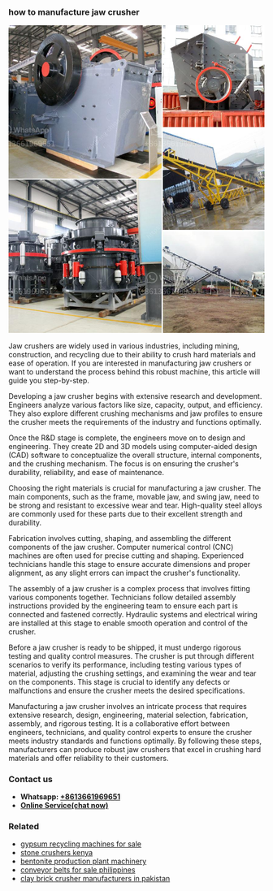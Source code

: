 <h3>how to manufacture jaw crusher</h3><img src='1706766782.jpg' alt=''><p>Jaw crushers are widely used in various industries, including mining, construction, and recycling due to their ability to crush hard materials and ease of operation. If you are interested in manufacturing jaw crushers or want to understand the process behind this robust machine, this article will guide you step-by-step.</p><p>Developing a jaw crusher begins with extensive research and development. Engineers analyze various factors like size, capacity, output, and efficiency. They also explore different crushing mechanisms and jaw profiles to ensure the crusher meets the requirements of the industry and functions optimally.</p><p>Once the R&D stage is complete, the engineers move on to design and engineering. They create 2D and 3D models using computer-aided design (CAD) software to conceptualize the overall structure, internal components, and the crushing mechanism. The focus is on ensuring the crusher's durability, reliability, and ease of maintenance.</p><p>Choosing the right materials is crucial for manufacturing a jaw crusher. The main components, such as the frame, movable jaw, and swing jaw, need to be strong and resistant to excessive wear and tear. High-quality steel alloys are commonly used for these parts due to their excellent strength and durability.</p><p>Fabrication involves cutting, shaping, and assembling the different components of the jaw crusher. Computer numerical control (CNC) machines are often used for precise cutting and shaping. Experienced technicians handle this stage to ensure accurate dimensions and proper alignment, as any slight errors can impact the crusher's functionality.</p><p>The assembly of a jaw crusher is a complex process that involves fitting various components together. Technicians follow detailed assembly instructions provided by the engineering team to ensure each part is connected and fastened correctly. Hydraulic systems and electrical wiring are installed at this stage to enable smooth operation and control of the crusher.</p><p>Before a jaw crusher is ready to be shipped, it must undergo rigorous testing and quality control measures. The crusher is put through different scenarios to verify its performance, including testing various types of material, adjusting the crushing settings, and examining the wear and tear on the components. This stage is crucial to identify any defects or malfunctions and ensure the crusher meets the desired specifications.</p><p>Manufacturing a jaw crusher involves an intricate process that requires extensive research, design, engineering, material selection, fabrication, assembly, and rigorous testing. It is a collaborative effort between engineers, technicians, and quality control experts to ensure the crusher meets industry standards and functions optimally. By following these steps, manufacturers can produce robust jaw crushers that excel in crushing hard materials and offer reliability to their customers.</p><h3>Contact us</h3><ul><li><strong>Whatsapp:&nbsp;<a href="https://wa.me/8613661969651">+8613661969651</a></strong></li><li><a href="https://swt.shibang-china.com/?git&amp;zhl&amp;how to manufacture jaw crusher"><strong>Online Service(chat now)</strong></a></li></ul><h3>Related</h3><ul><li><a href='gypsum recycling machines for sale.md'>gypsum recycling machines for sale</a></li><li><a href='stone crushers kenya.md'>stone crushers kenya</a></li><li><a href='bentonite production plant machinery.md'>bentonite production plant machinery</a></li><li><a href='conveyor belts for sale philippines.md'>conveyor belts for sale philippines</a></li><li><a href='clay brick crusher manufacturers in pakistan.md'>clay brick crusher manufacturers in pakistan</a></li></ul>